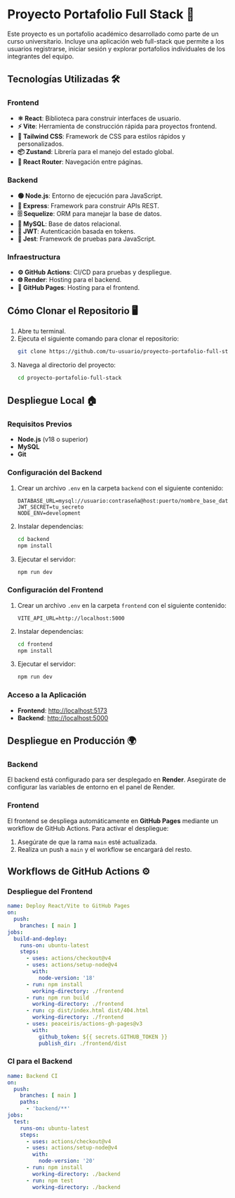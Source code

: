 # Proyecto Portafolio Full Stack 🚀

Este proyecto es un portafolio académico desarrollado como parte de un curso universitario. Incluye una aplicación web full-stack que permite a los usuarios registrarse, iniciar sesión y explorar portafolios individuales de los integrantes del equipo.

## Tecnologías Utilizadas 🛠️

### Frontend
- **⚛️ React**: Biblioteca para construir interfaces de usuario.
- **⚡ Vite**: Herramienta de construcción rápida para proyectos frontend.
- **🎨 Tailwind CSS**: Framework de CSS para estilos rápidos y personalizados.
- **📦 Zustand**: Librería para el manejo del estado global.
- **🧭 React Router**: Navegación entre páginas.

### Backend
- **🟢 Node.js**: Entorno de ejecución para JavaScript.
- **🚀 Express**: Framework para construir APIs REST.
- **🗄️ Sequelize**: ORM para manejar la base de datos.
- **🐬 MySQL**: Base de datos relacional.
- **🔐 JWT**: Autenticación basada en tokens.
- **🧪 Jest**: Framework de pruebas para JavaScript.

### Infraestructura
- **⚙️ GitHub Actions**: CI/CD para pruebas y despliegue.
- **🌐 Render**: Hosting para el backend.
- **📄 GitHub Pages**: Hosting para el frontend.

## Cómo Clonar el Repositorio 🖥️

1. Abre tu terminal.
2. Ejecuta el siguiente comando para clonar el repositorio:
   ```bash
   git clone https://github.com/tu-usuario/proyecto-portafolio-full-stack.git
   ```
3. Navega al directorio del proyecto:
   ```bash
   cd proyecto-portafolio-full-stack
   ```

## Despliegue Local 🏠

### Requisitos Previos
- **Node.js** (v18 o superior)
- **MySQL**
- **Git**

### Configuración del Backend
1. Crear un archivo `.env` en la carpeta `backend` con el siguiente contenido:
   ```properties
   DATABASE_URL=mysql://usuario:contraseña@host:puerto/nombre_base_datos
   JWT_SECRET=tu_secreto
   NODE_ENV=development
   ```
2. Instalar dependencias:
   ```bash
   cd backend
   npm install
   ```
3. Ejecutar el servidor:
   ```bash
   npm run dev
   ```

### Configuración del Frontend
1. Crear un archivo `.env` en la carpeta `frontend` con el siguiente contenido:
   ```properties
   VITE_API_URL=http://localhost:5000
   ```
2. Instalar dependencias:
   ```bash
   cd frontend
   npm install
   ```
3. Ejecutar el servidor:
   ```bash
   npm run dev
   ```

### Acceso a la Aplicación
- **Frontend**: [http://localhost:5173](http://localhost:5173)
- **Backend**: [http://localhost:5000](http://localhost:5000)

## Despliegue en Producción 🌍

### Backend
El backend está configurado para ser desplegado en **Render**. Asegúrate de configurar las variables de entorno en el panel de Render.

### Frontend
El frontend se despliega automáticamente en **GitHub Pages** mediante un workflow de GitHub Actions. Para activar el despliegue:
1. Asegúrate de que la rama `main` esté actualizada.
2. Realiza un push a `main` y el workflow se encargará del resto.

## Workflows de GitHub Actions ⚙️

### Despliegue del Frontend
```yaml
name: Deploy React/Vite to GitHub Pages
on:
  push:
    branches: [ main ]
jobs:
  build-and-deploy:
    runs-on: ubuntu-latest
    steps:
      - uses: actions/checkout@v4
      - uses: actions/setup-node@v4
        with:
          node-version: '18'
      - run: npm install
        working-directory: ./frontend
      - run: npm run build
        working-directory: ./frontend
      - run: cp dist/index.html dist/404.html
        working-directory: ./frontend
      - uses: peaceiris/actions-gh-pages@v3
        with:
          github_token: ${{ secrets.GITHUB_TOKEN }}
          publish_dir: ./frontend/dist
```

### CI para el Backend
```yaml
name: Backend CI
on:
  push:
    branches: [ main ]
    paths:
      - 'backend/**'
jobs:
  test:
    runs-on: ubuntu-latest
    steps:
      - uses: actions/checkout@v4
      - uses: actions/setup-node@v4
        with:
          node-version: '20'
      - run: npm install
        working-directory: ./backend
      - run: npm test
        working-directory: ./backend
```
